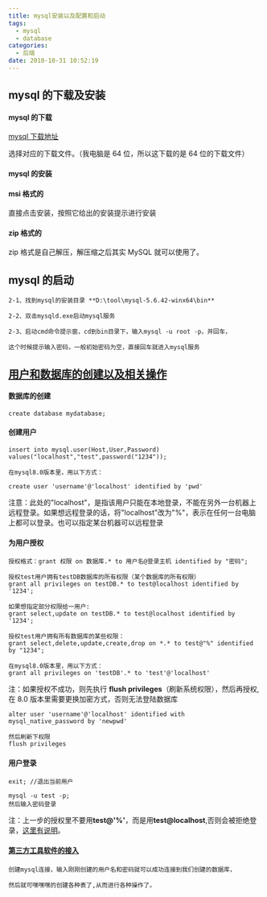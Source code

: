 ```yaml
---
title: mysql安装以及配置和启动
tags:
  - mysql
  - database
categories:
  - 后端
date: 2018-10-31 10:52:19
---
```


## mysql 的下载及安装

#### mysql 的下载

[mysql 下载地址](https://dev.mysql.com/downloads/mysql/)

选择对应的下载文件。（我电脑是 64 位，所以这下载的是 64 位的下载文件）

#### mysql 的安装

#### msi 格式的

直接点击安装，按照它给出的安装提示进行安装<br>

#### zip 格式的

zip 格式是自己解压，解压缩之后其实 MySQL 就可以使用了。

## mysql 的启动

    2-1、找到mysql的安装目录 **D:\tool\mysql-5.6.42-winx64\bin**

    2-2、双击mysqld.exe启动mysql服务

    2-3、启动cmd命令提示窗，cd到bin目录下，输入mysql -u root -p，并回车，

    这个时候提示输入密码，一般初始密码为空，直接回车就进入mysql服务

## [用户和数据库的创建以及相关操作](https://www.cnblogs.com/w-wfy/p/6487460.html)

#### 数据库的创建

    create database mydatabase;

#### 创建用户

    insert into mysql.user(Host,User,Password) values("localhost","test",password("1234"));

    在mysql8.0版本里，用以下方式：

    create user 'username'@'localhost' identified by 'pwd'

注意：此处的"localhost"，是指该用户只能在本地登录，不能在另外一台机器上远程登录。如果想远程登录的话，将"localhost"改为"%"，表示在任何一台电脑上都可以登录。也可以指定某台机器可以远程登录

#### 为用户授权

    授权格式：grant 权限 on 数据库.* to 用户名@登录主机 identified by "密码";

    授权test用户拥有testDB数据库的所有权限（某个数据库的所有权限）
    grant all privileges on testDB.* to test@localhost identified by '1234';

    如果想指定部分权限给一用户:
    grant select,update on testDB.* to test@localhost identified by '1234';

    授权test用户拥有所有数据库的某些权限： 　
    grant select,delete,update,create,drop on *.* to test@"%" identified by "1234";

    在mysql8.0版本里，用以下方式：
    grant all privileges on 'testDB'.* to 'test'@'localhost'

注：如果授权不成功，则先执行 **flush privileges**（刷新系统权限），然后再授权,在 8.0 版本里需要更换加密方式，否则无法登陆数据库

    alter user 'username'@'localhost' identified with mysql_native_password by 'newpwd'

    然后刷新下权限
    flush privileges

#### 用户登录

    exit; //退出当前用户

    mysql -u test -p;
    然后输入密码登录

注：上一步的授权里不要用**test@'%'**，而是用**test@localhost**,否则会被拒绝登录，[这里有说明](https://blog.csdn.net/silyvin/article/details/53351146)。

#### [第三方工具软件的接入](https://jingyan.baidu.com/article/495ba841c1731b38b30ede84.html)

    创建mysql连接，输入刚刚创建的用户名和密码就可以成功连接到我们创建的数据库，

    然后就可嘿嘿嘿的创建各种表了,从而进行各种操作了。

